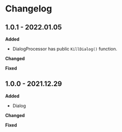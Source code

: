# Changelog

## 1.0.1 - 2022.01.05

**Added**

* DialogProcessor has public `KillDialog()` function.

**Changed**

**Fixed**

## 1.0.0 - 2021.12.29

**Added**

* Dialog

**Changed**

**Fixed**
